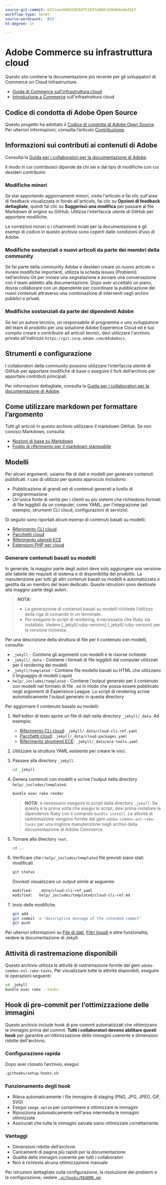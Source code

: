 ```yaml
---
source-git-commit: b151aac666510594751937e80dc3d9db4ede41b7
workflow-type: tm+mt
source-wordcount: '815'
ht-degree: 1%

---
```

# Adobe Commerce su infrastruttura cloud

Questo sito contiene la documentazione più recente per gli sviluppatori di Commerce on Cloud Infrastructure.

- [Guida di Commerce sull&#39;infrastruttura cloud](https://experienceleague.adobe.com/it/docs/commerce-on-cloud/user-guide/overview)
- [Introduzione a Commerce](https://experienceleague.adobe.com/it/docs/commerce-on-cloud/start/overview) sull&#39;infrastruttura cloud

## Codice di condotta di Adobe Open Source

Questo progetto ha adottato il [Codice di condotta di Adobe Open Source](code-of-conduct.md). Per ulteriori informazioni, consulta l’articolo [Contribuzione](contributing.md).

## Informazioni sui contributi ai contenuti di Adobe

Consulta la [Guida per i collaboratori per la documentazione di Adobe](https://experienceleague.adobe.com/it/docs/contributor/contributor-guide/introduction).

Il modo in cui contribuisci dipende da chi sei e dal tipo di modifiche con cui desideri contribuire:

### Modifiche minori

Se stai apportando aggiornamenti minori, visita l&#39;articolo e fai clic sull&#39;area di feedback visualizzata in fondo all&#39;articolo, fai clic su **Opzioni di feedback dettagliate**, quindi fai clic su **Suggerisci una modifica** per passare al file Markdown di origine su GitHub. Utilizza l’interfaccia utente di GitHub per apportare modifiche.

Le correzioni minori o i chiarimenti inviati per la documentazione e gli esempi di codice in questo archivio sono coperti dalle condizioni d’uso di Adobe.

### Modifiche sostanziali o nuovi articoli da parte dei membri della community

Se fai parte della community Adobe e desideri creare un nuovo articolo o inviare modifiche importanti, utilizza la scheda Issues (Problemi) nell’archivio Git per inviare una segnalazione e avviare una conversazione con il team addetto alla documentazione. Dopo aver accettato un piano, dovrai collaborare con un dipendente per coordinare la pubblicazione dei nuovi contenuti attraverso una combinazione di interventi negli archivi pubblici e privati.

### Modifiche sostanziali da parte dei dipendenti Adobe

Se sei un autore tecnico, un responsabile di programma o uno sviluppatore del team di prodotto per una soluzione Adobe Experience Cloud ed è tuo compito creare o contribuire ad articoli tecnici, devi utilizzare l&#39;archivio privato all&#39;indirizzo `https://git.corp.adobe.com/AdobeDocs`.

## Strumenti e configurazione

I collaboratori della community possono utilizzare l’interfaccia utente di GitHub per apportare modifiche di base o eseguire il fork dell’archivio per apportare contributi principali.

Per informazioni dettagliate, consulta la [Guida per i collaboratori per la documentazione di Adobe](https://experienceleague.adobe.com/it/docs/contributor/contributor-guide/introduction).

## Come utilizzare markdown per formattare l’argomento

Tutti gli articoli in questo archivio utilizzano il markdown GitHub. Se non conosci Markdown, consulta:

- [Nozioni di base su Markdown](https://docs.github.com/en/get-started/writing-on-github/getting-started-with-writing-and-formatting-on-github/basic-writing-and-formatting-syntax)
- [Foglio di riferimento per il markdown stampabile](https://docs.github.com/en/get-started/writing-on-github/getting-started-with-writing-and-formatting-on-github/basic-writing-and-formatting-syntax)

## Modelli

Per alcuni argomenti, usiamo file di dati e modelli per generare contenuti pubblicati. I casi di utilizzo per questo approccio includono:

- Pubblicazione di grandi set di contenuti generati a livello di programmazione
- Un&#39;unica fonte di verità per i clienti su più sistemi che richiedono formati di file leggibili da un computer, come YAML, per l&#39;integrazione (ad esempio, strumenti CLI cloud, configurazioni di servizio)

Di seguito sono riportati alcuni esempi di contenuti basati su modelli:

- [Riferimento CLI cloud](help/templated/cloud-cli-ref.md)
- [Pacchetti cloud](help/templated/cloud-packages.md)
- [Riferimento utensili ECE](help/templated/ece-tools.md)
- [Estensioni PHP per cloud](help/templated/php-extensions-cloud.md)

### Generare contenuti basati su modelli

In generale, la maggior parte degli autori deve solo aggiungere una versione alle tabelle dei requisiti di sistema e di disponibilità del prodotto. La manutenzione per tutti gli altri contenuti basati su modelli è automatizzata o gestita da un membro del team dedicato. Queste istruzioni sono destinate alla maggior parte degli autori.

>**NOTA:**
>
>- La generazione di contenuti basati su modelli richiede l’utilizzo della riga di comando in un terminale.
>- Per eseguire lo script di rendering, è necessario che Ruby sia installato. Vedere [_jekyll/.ruby-version] (_jekyll/.ruby-version) per la versione richiesta.

Per una descrizione della struttura di file per il contenuto con modelli, consulta:

- `_jekyll` - Contiene gli argomenti con modelli e le risorse richieste
- `_jekyll/_data` - Contiene i formati di file leggibili dal computer utilizzati per il rendering dei modelli
- `_jekyll/templated` - Contiene file modello basati su HTML che utilizzano il linguaggio di modelli Liquid
- `help/_includes/templated` - Contiene l&#39;output generato per il contenuto con modelli nel formato di file `.md` in modo che possa essere pubblicato negli argomenti di Experience League. Lo script di rendering scrive automaticamente l&#39;output generato in questa directory

Per aggiornare il contenuto basato su modelli:

1. Nell&#39;editor di testo aprire un file di dati nella directory `_jekyll/_data`. Ad esempio:

   - [Riferimento CLI cloud](help/templated/cloud-cli-ref.md): `_jekyll/_data/cloud-cli-ref.yaml`
   - [Pacchetti cloud](help/templated/cloud-packages.md): `_jekyll/_data/cloud-packages.yaml`
   - [Riferimento strumenti ECE](help/templated/ece-tools.md): `_jekyll/_data/ece-tools.yaml`

2. Utilizzare la struttura YAML esistente per creare le voci.

3. Passare alla directory `_jekyll`.

   ```bash
   cd _jekyll
   ```

4. Genera contenuti con modelli e scrive l&#39;output nella directory `help/_includes/templated`.

   ```bash
   bundle exec rake render
   ```

   >**NOTA:** è necessario eseguire lo script dalla directory `_jekyll`. Se questa è la prima volta che esegui lo script, devi prima installare le dipendenze Ruby con il comando `bundle install`. Le attività di rastremazione vengono fornite dal gem `adobe-comdox-exl-rake-tasks` per una migliore manutenzione negli archivi della documentazione di Adobe Commerce.

5. Tornare alla directory `root`.

   ```bash
   cd ..
   ```

6. Verificare che i `help/_includes/templated` file previsti siano stati modificati.

   ```bash
   git status
   ```

   Dovresti visualizzare un output simile al seguente:

   ```bash
   modified:   _data/cloud-cli-ref.yaml
   modified:   help/_includes/templated/cloud-cli-ref.md
   ```

7. Invio delle modifiche.

   ```bash
   git add .
   git commit -m "descriptive message of the intended commit"
   git push
   ```

Per ulteriori informazioni su [File di dati](https://jekyllrb.com/docs/datafiles), [Filtri liquidi](https://jekyllrb.com/docs/liquid/filters/) e altre funzionalità, vedere la documentazione di Jekyll.

## Attività di rastremazione disponibili

Questo archivio utilizza le attività di rastremazione fornite dal gem `adobe-comdox-exl-rake-tasks`. Per visualizzare tutte le attività disponibili, eseguire le operazioni seguenti:

```bash
cd _jekyll
bundle exec rake --tasks
```

## Hook di pre-commit per l’ottimizzazione delle immagini

Questo archivio include hook di pre-commit automatizzati che ottimizzano le immagini prima del commit. **Tutti i collaboratori devono abilitare questi hook** per garantire un&#39;ottimizzazione delle immagini coerente e dimensioni ridotte dell&#39;archivio.

### Configurazione rapida

Dopo aver clonato l’archivio, esegui:

```bash
.githooks/setup-hooks.sh
```

### Funzionamento degli hook

- Rileva automaticamente i file immagine di staging (PNG, JPG, JPEG, GIF, SVG)
- Esegui `image_optim` per comprimere e ottimizzare le immagini
- Riposiziona automaticamente nell&#39;area intermedia le immagini ottimizzate
- Assicurati che tutte le immagini salvate siano ottimizzate correttamente

### Vantaggi

- Dimensioni ridotte dell’archivio
- Caricamenti di pagina più rapidi per la documentazione
- Qualità delle immagini coerente per tutti i collaboratori
- Non è richiesta alcuna ottimizzazione manuale

Per istruzioni dettagliate sulla configurazione, la risoluzione dei problemi e la configurazione, vedere [`.githooks/README.md`](.githooks/README.md).
